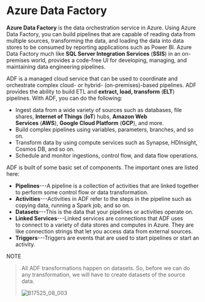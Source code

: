 # Azure Data Factory

**Azure Data Factory** is the data orchestration service in Azure. Using Azure Data Factory, you can build pipelines that are capable of reading data from multiple sources, transforming the data, and loading the data into data stores to be consumed by reporting applications such as Power BI. Azure Data Factory much like **SQL Server Integration Services** (**SSIS**) in an on-premises world, provides a code-free UI for developing, managing, and maintaining data engineering pipelines.

ADF is a managed cloud service that can be used to coordinate and orchestrate complex cloud- or hybrid- (on-premises)-based pipelines. ADF provides the ability to build ETL and **extract, load, transform** (**ELT**) pipelines. With ADF, you can do the following:

- Ingest data from a wide variety of sources such as databases, file shares, **Internet of Things** (**IoT**) hubs, **Amazon Web Services** (**AWS**), **Google Cloud Platform** (**GCP**), and more.
- Build complex pipelines using variables, parameters, branches, and so on.
- Transform data by using compute services such as Synapse, HDInsight, Cosmos DB, and so on.
- Schedule and monitor ingestions, control flow, and data flow operations.

ADF is built of some basic set of components. The important ones are listed here:

- **Pipelines**---A pipeline is a collection of activities that are linked together to perform some control flow or data transformation.
- **Activities**---Activities in ADF refer to the steps in the pipeline such as copying data, running a Spark job, and so on.
- **Datasets**---This is the data that your pipelines or activities operate on.
- **Linked Services**---Linked services are connections that ADF uses to connect to a variety of data stores and computes in Azure. They are like connection strings that let you access data from external sources.
- **Triggers**---Triggers are events that are used to start pipelines or start an activity.

NOTE

> All ADF transformations happen on datasets. So, before we can do any transformation, we will have to create datasets of the source data.
>
> ![B17525_08_003](https://user-images.githubusercontent.com/62965911/218307653-c4af60b8-fba1-4a6b-a7c1-e2e8fd4f5fa2.jpeg)
